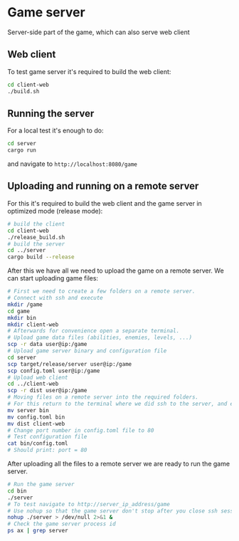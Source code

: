 # Game server

Server-side part of the game, which can also serve web client


## Web client

To test game server it's required to build the web client:

```bash
cd client-web
./build.sh
```


## Running the server

For a local test it's enough to do:

```bash
cd server
cargo run
```

and navigate to `http://localhost:8080/game`


## Uploading and running on a remote server

For this it's required to build the web client and the game server
in optimized mode (release mode):

```bash
# build the client
cd client-web
./release_build.sh
# build the server
cd ../server
cargo build --release
```

After this we have all we need to upload the game on a remote server.
We can start uploading game files:

```bash
# First we need to create a few folders on a remote server.
# Connect with ssh and execute
mkdir /game
cd game
mkdir bin
mkdir client-web
# Afterwards for convenience open a separate terminal.
# Upload game data files (abilities, enemies, levels, ...)
scp -r data user@ip:/game
# Upload game server binary and configuration file
cd server
scp target/release/server user@ip:/game
scp config.toml user@ip:/game
# Upload web client
cd ../client-web
scp -r dist user@ip:/game
# Moving files on a remote server into the required folders.
# For this return to the terminal where we did ssh to the server, and execute:
mv server bin
mv config.toml bin
mv dist client-web
# Change port number in config.toml file to 80
# Test configuration file
cat bin/config.toml 
# Should print: port = 80
```

After uploading all the files to a remote server we are ready to run the game server. 

```bash
# Run the game server
cd bin
./server
# To test navigate to http://server_ip_address/game
# Use nohup so that the game server don't stop after you close ssh session
nohup ./server > /dev/null 2>&1 &
# Check the game server process id
ps ax | grep server
